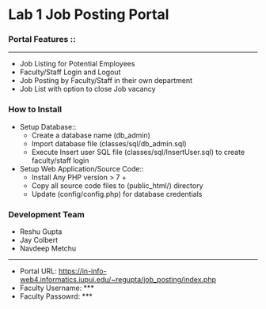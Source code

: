 
# Lab 1 Job Posting Portal
<div class="script-details">
  <h3>Portal Features ::</h3>
  <hr>
<ul>

 <li>Job Listing for Potential Employees</li>
 <li>Faculty/Staff Login and Logout</li>
 <li>Job Posting by Faculty/Staff in their own department</li>
 <li>Job List with option to close Job vacancy</li> 
</ul>


</div>

<div class='install-script'>
  <h3>How to Install</h3>
  <ul>
    <li>Setup Database::
    <ul>
     <li>Create a database name (db_admin)</li>
     <li>Import database file (classes/sql/db_admin.sql)</li>    
     <li>Execute Insert user SQL file (classes/sql/InsertUser.sql) to create faculty/staff login</li>
    </ul>
    </li>
    <li>Setup Web Application/Source Code::
      <ul>
   <li>Install Any PHP version > 7 +</li>
    <li>Copy all source code files to (public_html/) directory</li>    
    <li>Update (config/config.php) for database credentials</li>
      </ul></li>
  </ul>

<h3>Development Team</h3>
<ul>

 <li>Reshu Gupta</li>
<li>Jay Colbert</li>
<li>Navdeep Metchu</li>
</ul>
<hr>
<ul>
   <li>Portal URL: <a href='https://in-info-web4.informatics.iupui.edu/~regupta/job_posting/index.php' target="_blank">https://in-info-web4.informatics.iupui.edu/~regupta/job_posting/index.php</a></li>
  <li>Faculty Username: *** </li>
  <li>Faculty Passowrd: *** </li>
</ul>
</div>





